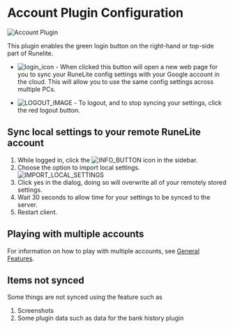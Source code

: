 # Account Plugin Configuration

![Account Plugin](https://i.imgur.com/HUqNxBi.png)

This plugin enables the green login button on the right-hand or top-side part of Runelite. 

- ![login_icon](https://user-images.githubusercontent.com/54762282/87227341-564b1e00-c368-11ea-958f-a924ee11fa6c.png) - When clicked this button will open a new web page for you to sync your RuneLite config settings with your Google account in the cloud. This will allow you to use the same config settings across multiple PCs.


- ![LOGOUT_IMAGE](https://i.imgur.com/LxvaOEL.png) - To logout, and to stop syncing your settings, click the red logout button. 

## Sync local settings to your remote RuneLite account
1. While logged in, click the ![INFO_BUTTON](https://i.imgur.com/UzCmcUM.png) icon in the sidebar.
2. Choose the option to import local settings. ![IMPORT_LOCAL_SETTINGS](https://i.imgur.com/avyoZEr.png)
3. Click yes in the dialog, doing so will overwrite all of your remotely stored settings.
4. Wait 30 seconds to allow time for your settings to be synced to the server.
5. Restart client.

## Playing with multiple accounts
For information on how to play with multiple accounts, see [General Features](https://github.com/runelite/runelite/wiki/General-Features#playing-with-multiple-accounts).

## Items not synced

Some things are not synced using the feature such as 

1. Screenshots
2. Some plugin data such as data for the bank history plugin